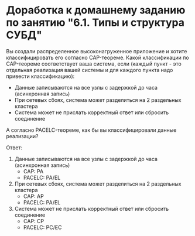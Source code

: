 # Доработка к домашнему заданию по занятию "6.1. Типы и структура СУБД"

Вы создали распределенное высоконагруженное приложение и хотите классифицировать его согласно 
CAP-теореме. Какой классификации по CAP-теореме соответствует ваша система, если 
(каждый пункт - это отдельная реализация вашей системы и для каждого пункта надо привести классификацию):

- Данные записываются на все узлы с задержкой до часа (асинхронная запись)
- При сетевых сбоях, система может разделиться на 2 раздельных кластера
- Система может не прислать корректный ответ или сбросить соединение

А согласно PACELC-теореме, как бы вы классифицировали данные реализации?

Ответ:  

1. Данные записываются на все узлы с задержкой до часа (асинхронная запись)
    - CAP: PA
    - PACELC: PA/EL
2. При сетевых сбоях, система может разделиться на 2 раздельных кластера
    - CAP: AP
    - PACELC: PA/EL
3. Система может не прислать корректный ответ или сбросить соединение
    - CAP: CP
    - PACELC: PC/EC